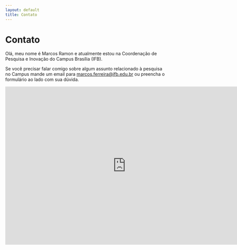 ```yaml
---
layout: default
title: Contato
---
```


  <h1 class="pageTitle">Contato</h1>
    <p class="intro">Olá, meu nome é Marcos Ramon e atualmente estou na Coordenação de Pesquisa e Inovação do Campus Brasília (IFB).</p>
    <p>Se você precisar falar comigo sobre algum assunto relacionado à pesquisa no Campus mande um email para <a href="mailto:marcos.ferreira@ifb.edu.br">marcos.ferreira@ifb.edu.br</a> ou preencha o formulário ao lado com sua dúvida.</p>
    
  <iframe src="https://docs.google.com/forms/d/e/1FAIpQLSef05GBRy-PmrcESmCUp36Lmh0Hcs0rb98Uim2N7Dg1We9xKQ/viewform?embedded=true" width="760" height="500" frameborder="0" marginheight="0" marginwidth="0">Carregando…</iframe>

